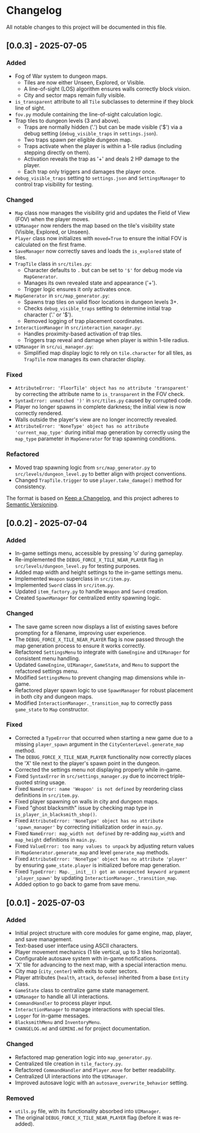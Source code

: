 # Changelog

All notable changes to this project will be documented in this file.

## [0.0.3] - 2025-07-05

### Added
- Fog of War system to dungeon maps.
  - Tiles are now either Unseen, Explored, or Visible.
  - A line-of-sight (LOS) algorithm ensures walls correctly block vision.
  - City and sector maps remain fully visible.
- `is_transparent` attribute to all `Tile` subclasses to determine if they block line of sight.
- `fov.py` module containing the line-of-sight calculation logic.
- Trap tiles to dungeon levels (3 and above).
  - Traps are normally hidden ('.') but can be made visible ('$') via a debug setting (`debug_visible_traps` in `settings.json`).
  - Two traps spawn per eligible dungeon map.
  - Traps activate when the player is within a 1-tile radius (including stepping directly on them).
  - Activation reveals the trap as '+' and deals 2 HP damage to the player.
  - Each trap only triggers and damages the player once.
- `debug_visible_traps` setting to `settings.json` and `SettingsManager` to control trap visibility for testing.

### Changed
- `Map` class now manages the visibility grid and updates the Field of View (FOV) when the player moves.
- `UIManager` now renders the map based on the tile's visibility state (Visible, Explored, or Unseen).
- `Player` class now initializes with `moved=True` to ensure the initial FOV is calculated on the first frame.
- `SaveManager` now correctly saves and loads the `is_explored` state of tiles.
- `TrapTile` class in `src/tiles.py`:
  - Character defaults to `.` but can be set to `'$'` for debug mode via `MapGenerator`.
  - Manages its own revealed state and appearance ('+').
  - Trigger logic ensures it only activates once.
- `MapGenerator` in `src/map_generator.py`:
  - Spawns trap tiles on valid floor locations in dungeon levels 3+.
  - Checks `debug_visible_traps` setting to determine initial trap character ('.' or '$').
  - Removed logging of trap placement coordinates.
- `InteractionManager` in `src/interaction_manager.py`:
  - Handles proximity-based activation of trap tiles.
  - Triggers trap reveal and damage when player is within 1-tile radius.
- `UIManager` in `src/ui_manager.py`:
  - Simplified map display logic to rely on `tile.character` for all tiles, as `TrapTile` now manages its own character display.

### Fixed
- `AttributeError: 'FloorTile' object has no attribute 'transparent'` by correcting the attribute name to `is_transparent` in the FOV check.
- `SyntaxError: unmatched ')'` in `src/tiles.py` caused by corrupted code.
- Player no longer spawns in complete darkness; the initial view is now correctly rendered.
- Walls outside the player's view are no longer incorrectly revealed.
- `AttributeError: 'NoneType' object has no attribute 'current_map_type'` during initial map generation by correctly using the `map_type` parameter in `MapGenerator` for trap spawning conditions.

### Refactored
- Moved trap spawning logic from `src/map_generator.py` to `src/levels/dungeon_level.py` to better align with project conventions.
- Changed `TrapTile.trigger` to use `player.take_damage()` method for consistency.


The format is based on [Keep a Changelog](https://keepachangelog.com/en/1.0.0/),
and this project adheres to [Semantic Versioning](https://semver.org/spec/v2.0.0.html).

## [0.0.2] - 2025-07-04

### Added
- In-game settings menu, accessible by pressing 'o' during gameplay.
- Re-implemented the `DEBUG_FORCE_X_TILE_NEAR_PLAYER` flag in `src/levels/dungeon_level.py` for testing purposes.
- Added map width and height settings to the in-game settings menu.
- Implemented `Weapon` superclass in `src/item.py`.
- Implemented `Sword` class in `src/item.py`.
- Updated `item_factory.py` to handle `Weapon` and `Sword` creation.
- Created `SpawnManager` for centralized entity spawning logic.

### Changed
- The save game screen now displays a list of existing saves before prompting for a filename, improving user experience.
- The `DEBUG_FORCE_X_TILE_NEAR_PLAYER` flag is now passed through the map generation process to ensure it works correctly.
- Refactored `SettingsMenu` to integrate with `GameEngine` and `UIManager` for consistent menu handling.
- Updated `GameEngine`, `UIManager`, `GameState`, and `Menu` to support the refactored settings menu.
- Modified `SettingsMenu` to prevent changing map dimensions while in-game.
- Refactored player spawn logic to use `SpawnManager` for robust placement in both city and dungeon maps.
- Modified `InteractionManager._transition_map` to correctly pass `game_state` to `Map` constructor.

### Fixed
- Corrected a `TypeError` that occurred when starting a new game due to a missing `player_spawn` argument in the `CityCenterLevel.generate_map` method.
- The `DEBUG_FORCE_X_TILE_NEAR_PLAYER` functionality now correctly places the 'X' tile next to the player's spawn point in the dungeon.
- Corrected the settings menu not displaying properly while in-game.
- Fixed `SyntaxError` in `src/settings_manager.py` due to incorrect triple-quoted string usage.
- Fixed `NameError: name 'Weapon' is not defined` by reordering class definitions in `src/item.py`.
- Fixed player spawning on walls in city and dungeon maps.
- Fixed "ghost blacksmith" issue by checking map type in `is_player_in_blacksmith_shop()`.
- Fixed `AttributeError: 'NoneType' object has no attribute 'spawn_manager'` by correcting initialization order in `main.py`.
- Fixed `NameError: map_width not defined` by re-adding `map_width` and `map_height` definitions in `main.py`.
- Fixed `ValueError: too many values to unpack` by adjusting return values in `MapGenerator.generate_map` and level `generate_map` methods.
- Fixed `AttributeError: 'NoneType' object has no attribute 'player'` by ensuring `game_state.player` is initialized before map generation.
- Fixed `TypeError: Map.__init__() got an unexpected keyword argument 'player_spawn'` by updating `InteractionManager._transition_map`.
- Added option to go back to game from save menu.

## [0.0.1] - 2025-07-03

### Added
- Initial project structure with core modules for game engine, map, player, and save management.
- Text-based user interface using ASCII characters.
- Player movement mechanics (1 tile vertical, up to 3 tiles horizontal).
- Configurable autosave system with in-game notifications.
- 'X' tile for advancing to the next map, with a special interaction menu.
- City map (`city_center`) with exits to outer sectors.
- Player attributes (`health`, `attack`, `defense`) inherited from a base `Entity` class.
- `GameState` class to centralize game state management.
- `UIManager` to handle all UI interactions.
- `CommandHandler` to process player input.
- `InteractionManager` to manage interactions with special tiles.
- `Logger` for in-game messages.
- `BlacksmithMenu` and `InventoryMenu`.
- `CHANGELOG.md` and `GEMINI.md` for project documentation.

### Changed
- Refactored map generation logic into `map_generator.py`.
- Centralized tile creation in `tile_factory.py`.
- Refactored `CommandHandler` and `Player.move` for better readability.
- Centralized UI interactions into the `UIManager`.
- Improved autosave logic with an `autosave_overwrite_behavior` setting.

### Removed
- `utils.py` file, with its functionality absorbed into `UIManager`.
- The original `DEBUG_FORCE_X_TILE_NEAR_PLAYER` flag (before it was re-added).
